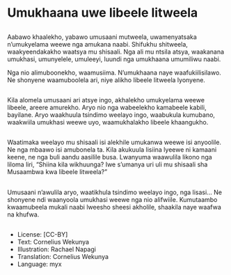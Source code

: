 # Umukhaana uwe libeele litweela

##
Aabawo khaalekho, yabawo
umusaani mutweela,
uwamenyatsaka n’umukyelama
weewe nga amukana naabi.
Shifukhu shitweela,
waakyeendakakho waatsya mu
shisaali. Nga ali mu ntsila atsya,
waakanana umukhasi,
umunyelele, umuleeyi, luundi
nga umukhaana umumiliwu
naabi.

Nga nio alimuboonekho,
waamusiima. N’umukhaana
naye waafukiilisilawo.
Ne shonyene waamuboolela ari,
niye alikho libeele litweela
lyonyene.

##
Kila alomela umusaani ari atsye
ingo, akhalekho umukyelama
weewe libeele, areere
amurekho. Aryo nio nga
wabeelekho kamabeele kabili,
bayilane.
Aryo waakhuula tsindimo
weelayo ingo, waabukula
kumubano, waakwiila umukhasi
weewe uyo, waamukhalakho
libeele khaangukho.

##
Waatimaka weelayo mu shisaali
isi alekhile umukanwa weewe
isi anyoolile.
Ne nga mbaawo isi amubonela
ta. Kila akukuula lisiina lyeewe
ni kamaani keene, ne nga buli
aandu aasilile busa.
Lwanyuma waawulila likono nga
liloma liri, “Shiina kila
wikhuunga? Iwe s’umanya uri
uli mu shisaali sha Musaambwa
kwa libeele litweela?”

##
Umusaani n’awulila aryo,
waatikhula tsindimo weelayo
ingo, nga lisasi...
Ne shonyene ndi waanyoola
umukhasi weewe nga nio
alifwiile.
Kumutaambo kwaamubeela
mukali naabi lweesho sheesi
akholile, shaakila naye waafwa
na khufwa.

##
* License: [CC-BY]
* Text: Cornelius Wekunya
* Illustration: Rachael Napagi
* Translation: Cornelius Wekunya
* Language: myx
